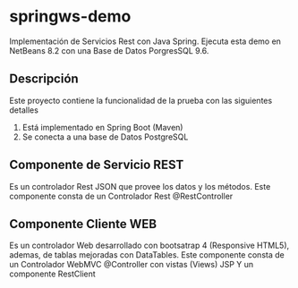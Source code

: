 # springws-demo
Implementación de Servicios Rest con Java Spring.  Ejecuta esta demo en NetBeans 8.2 con una Base de Datos PorgresSQL 9.6.

## Descripción
Este proyecto contiene la funcionalidad de la prueba con las siguientes detalles
1. Está implementado en Spring Boot (Maven)
2. Se conecta a una base de Datos PostgreSQL

## Componente de Servicio REST
Es un controlador Rest JSON que provee los datos y los métodos.
Este componente consta de un Controlador Rest @RestController

## Componente Cliente WEB
Es un controlador Web desarrollado con bootsatrap 4 (Responsive HTML5), ademas, de tablas 
mejoradas con DataTables.
Este componente consta de un Controlador WebMVC @Controller con vistas (Views) JSP
Y un componente RestClient
